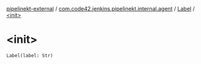 [pipelinekt-external](../../index.md) / [com.code42.jenkins.pipelinekt.internal.agent](../index.md) / [Label](index.md) / [&lt;init&gt;](./-init-.md)

# &lt;init&gt;

`Label(label: Str)`